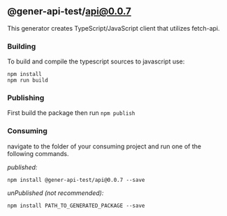 ## @gener-api-test/api@0.0.7

This generator creates TypeScript/JavaScript client that utilizes fetch-api.

### Building

To build and compile the typescript sources to javascript use:
```
npm install
npm run build
```

### Publishing

First build the package then run ```npm publish```

### Consuming

navigate to the folder of your consuming project and run one of the following commands.

_published:_

```
npm install @gener-api-test/api@0.0.7 --save
```

_unPublished (not recommended):_

```
npm install PATH_TO_GENERATED_PACKAGE --save
